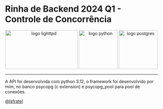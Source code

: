 # Rinha de Backend 2024 Q1 - Controle de Concorrência

<p align="center">
  <img src="https://upload.wikimedia.org/wikipedia/commons/d/da/Lighttpd2.png" alt="logo lighttpd" width="238" height="128">
  <img src="https://upload.wikimedia.org/wikipedia/commons/thumb/c/c3/Python-logo-notext.svg/800px-Python-logo-notext.svg.png" alt="logo python" width="128" height="128">
  <img src="https://upload.wikimedia.org/wikipedia/commons/2/29/Postgresql_elephant.svg" alt="logo postgres" width="128" height="128">
</p>

---

A API foi desenvolvida com python 3.12, o framework foi desenvolvido por mim, no banco psycopg (c extension) e psycopg_pool para pool de conexões.

[@lsfratel](https://twitter.com/lsfratel)
